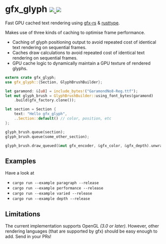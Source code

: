gfx_glyph
<a href="https://crates.io/crates/gfx_glyph">
  <img src="http://img.shields.io/crates/v/gfx_glyph.svg">
</a>
<a href="https://docs.rs/gfx_glyph">
  <img src="https://docs.rs/gfx_glyph/badge.svg">
</a>
================

Fast GPU cached text rendering using [gfx-rs](https://github.com/gfx-rs/gfx) & [rusttype](https://github.com/dylanede/rusttype).

Makes use of three kinds of caching to optimise frame performance.

* Caching of glyph positioning output to avoid repeated cost of identical text
rendering on sequential frames.
* Caches draw calculations to avoid repeated cost of identical text rendering on
sequential frames.
* GPU cache logic to dynamically maintain a GPU texture of rendered glyphs.

```rust
extern crate gfx_glyph;
use gfx_glyph::{Section, GlyphBrushBuilder};

let garamond: &[u8] = include_bytes!("GaramondNo8-Reg.ttf");
let mut glyph_brush = GlyphBrushBuilder::using_font_bytes(garamond)
    .build(gfx_factory.clone());

let section = Section {
    text: "Hello gfx_glyph",
    ..Section::default() // color, position, etc
};

glyph_brush.queue(section);
glyph_brush.queue(some_other_section);

glyph_brush.draw_queued(&mut gfx_encoder, &gfx_color, &gfx_depth).unwrap();
```

## Examples
Have a look at
* `cargo run --example paragraph --release`
* `cargo run --example performance --release`
* `cargo run --example varied --release`
* `cargo run --example depth --release`


## Limitations
The current implementation supports OpenGL *(3.0 or later)*. However, other rendering languages (that are supported by gfx) should be easy enough to add. Send in your PRs!
